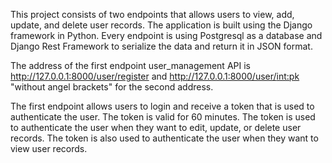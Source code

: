 This project consists of two endpoints that allows users to view, add, update, and delete user records. The application is built using the Django framework in Python. Every endpoint is using Postgresql as a database and Django Rest Framework to serialize the data and return it in JSON format. 

The address of the first endpoint user_management API is http://127.0.0.1:8000/user/register and http://127.0.0.1:8000/user/<int:pk> "without angel brackets" for the second address.

The first endpoint allows users to login and receive a token that is used to authenticate the user. The token is valid for 60 minutes. The token is used to authenticate the user when they want to edit, update, or delete user records. The token is also used to authenticate the user when they want to view user records.
